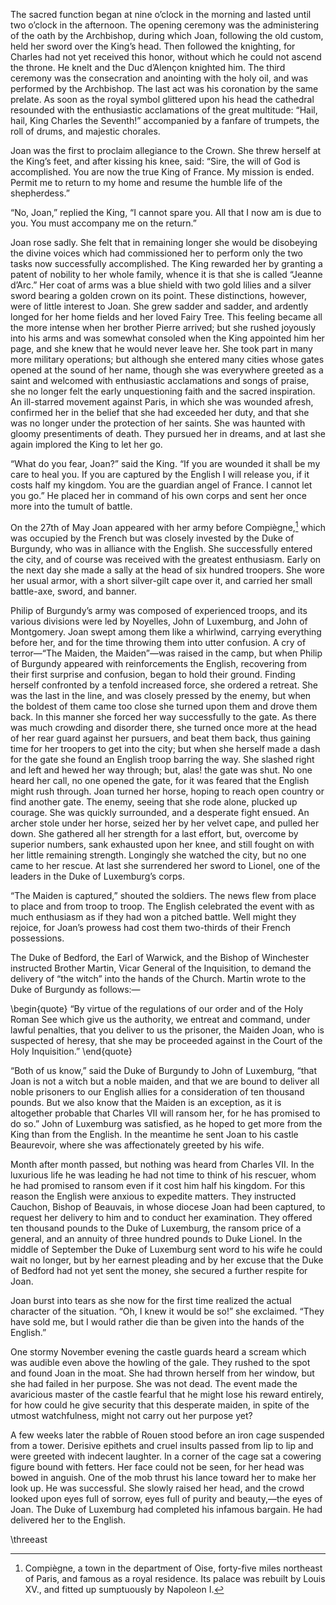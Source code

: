 
The sacred function began at nine o’clock in the morning and lasted
until two o’clock in the afternoon. The opening ceremony was the
administering of the oath by the Archbishop, during which Joan,
following the old custom, held her sword over the King’s head. Then
followed the knighting, for Charles had not yet received this honor,
without which he could not ascend the throne. He knelt and the Duc
d’Alençon knighted him. The third ceremony was the consecration and
anointing with the holy oil, and was performed by the Archbishop. The
last act was his coronation by the same prelate. As soon as the royal
symbol glittered upon his head the cathedral resounded with the
enthusiastic acclamations of the great multitude: “Hail, hail, King
Charles the Seventh!” accompanied by a fanfare of trumpets, the roll of
drums, and majestic chorales.

Joan was the first to proclaim allegiance to the Crown. She threw
herself at the King’s feet, and after kissing his knee, said: “Sire, the
will of God is accomplished. You are now the true King of France. My
mission is ended. Permit me to return to my home and resume the humble
life of the shepherdess.”

“No, Joan,” replied the King, “I cannot spare you. All that I now am is
due to you. You must accompany me on the return.”

Joan rose sadly. She felt that in remaining longer she would be
disobeying the divine voices which had commissioned her to perform only
the two tasks now successfully accomplished. The King rewarded her by
granting a patent of nobility to her whole family, whence it is that she
is called “Jeanne d’Arc.” Her coat of arms was a blue shield with two
gold lilies and a silver sword bearing a golden crown on its point.
These distinctions, however, were of little interest to Joan. She grew
sadder and sadder, and ardently longed for her home fields and her loved
Fairy Tree. This feeling became all the more intense when her brother
Pierre arrived; but she rushed joyously into his arms and was somewhat
consoled when the King appointed him her page, and she knew that he
would never leave her. She took part in many more military operations;
but although she entered many cities whose gates opened at the sound of
her name, though she was everywhere greeted as a saint and welcomed with
enthusiastic acclamations and songs of praise, she no longer felt the
early unquestioning faith and the sacred inspiration. An ill-starred
movement against Paris, in which she was wounded afresh, confirmed her
in the belief that she had exceeded her duty, and that she was no longer
under the protection of her saints. She was haunted with gloomy
presentiments of death. They pursued her in dreams, and at last she
again implored the King to let her go.

“What do you fear, Joan?” said the King. “If you are wounded it shall be
my care to heal you. If you are captured by the English I will release
you, if it costs half my kingdom. You are the guardian angel of France.
I cannot let you go.” He placed her in command of his own corps and sent
her once more into the tumult of battle.

On the 27th of May Joan appeared with her army before Compiègne,[^28]
which was occupied by the French but was closely invested by the Duke of
Burgundy, who was in alliance with the English. She successfully entered
the city, and of course was received with the greatest enthusiasm. Early
on the next day she made a sally at the head of six hundred troopers.
She wore her usual armor, with a short silver-gilt cape over it, and
carried her small battle-axe, sword, and banner.

Philip of Burgundy’s army was composed of experienced troops, and its
various divisions were led by Noyelles, John of Luxemburg, and John of
Montgomery. Joan swept among them like a whirlwind, carrying everything
before her, and for the time throwing them into utter confusion. A cry
of terror—“The Maiden, the Maiden”—was raised in the camp, but when
Philip of Burgundy appeared with reinforcements the English, recovering
from their first surprise and confusion, began to hold their ground.
Finding herself confronted by a tenfold increased force, she ordered a
retreat. She was the last in the line, and was closely pressed by the
enemy, but when the boldest of them came too close she turned upon them
and drove them back. In this manner she forced her way successfully to
the gate. As there was much crowding and disorder there, she turned once
more at the head of her rear guard against her pursuers, and beat them
back, thus gaining time for her troopers to get into the city; but when
she herself made a dash for the gate she found an English troop barring
the way. She slashed right and left and hewed her way through; but,
alas! the gate was shut. No one heard her call, no one opened the gate,
for it was feared that the English might rush through. Joan turned her
horse, hoping to reach open country or find another gate. The enemy,
seeing that she rode alone, plucked up courage. She was quickly
surrounded, and a desperate fight ensued. An archer stole under her
horse, seized her by her velvet cape, and pulled her down. She gathered
all her strength for a last effort, but, overcome by superior numbers,
sank exhausted upon her knee, and still fought on with her little
remaining strength. Longingly she watched the city, but no one came to
her rescue. At last she surrendered her sword to Lionel, one of the
leaders in the Duke of Luxemburg’s corps.

“The Maiden is captured,” shouted the soldiers. The news flew from place
to place and from troop to troop. The English celebrated the event with
as much enthusiasm as if they had won a pitched battle. Well might they
rejoice, for Joan’s prowess had cost them two-thirds of their French
possessions.

The Duke of Bedford, the Earl of Warwick, and the Bishop of Winchester
instructed Brother Martin, Vicar General of the Inquisition, to demand
the delivery of “the witch” into the hands of the Church. Martin wrote
to the Duke of Burgundy as follows:—

\begin{quote}
“By virtue of the regulations of our order and of the Holy Roman See
which give us the authority, we entreat and command, under lawful
penalties, that you deliver to us the prisoner, the Maiden Joan, who
is suspected of heresy, that she may be proceeded against in the Court
of the Holy Inquisition.”
\end{quote}

“Both of us know,” said the Duke of Burgundy to John of Luxemburg, “that
Joan is not a witch but a noble maiden, and that we are bound to deliver
all noble prisoners to our English allies for a consideration of ten
thousand pounds. But we also know that the Maiden is an exception, as it
is altogether probable that Charles VII will ransom her, for he has
promised to do so.” John of Luxemburg was satisfied, as he hoped to get
more from the King than from the English. In the meantime he sent Joan
to his castle Beaurevoir, where she was affectionately greeted by his
wife.

Month after month passed, but nothing was heard from Charles VII. In the
luxurious life he was leading he had not time to think of his rescuer,
whom he had promised to ransom even if it cost him half his kingdom. For
this reason the English were anxious to expedite matters. They
instructed Cauchon, Bishop of Beauvais, in whose diocese Joan had been
captured, to request her delivery to him and to conduct her examination.
They offered ten thousand pounds to the Duke of Luxemburg, the ransom
price of a general, and an annuity of three hundred pounds to Duke
Lionel. In the middle of September the Duke of Luxemburg sent word to
his wife he could wait no longer, but by her earnest pleading and by her
excuse that the Duke of Bedford had not yet sent the money, she secured
a further respite for Joan.

Joan burst into tears as she now for the first time realized the actual
character of the situation. “Oh, I knew it would be so!” she exclaimed.
“They have sold me, but I would rather die than be given into the hands
of the English.”

One stormy November evening the castle guards heard a scream which was
audible even above the howling of the gale. They rushed to the spot and
found Joan in the moat. She had thrown herself from her window, but she
had failed in her purpose. She was not dead. The event made the
avaricious master of the castle fearful that he might lose his reward
entirely, for how could he give security that this desperate maiden, in
spite of the utmost watchfulness, might not carry out her purpose yet?

A few weeks later the rabble of Rouen stood before an iron cage
suspended from a tower. Derisive epithets and cruel insults passed from
lip to lip and were greeted with indecent laughter. In a corner of the
cage sat a cowering figure bound with fetters. Her face could not be
seen, for her head was bowed in anguish. One of the mob thrust his lance
toward her to make her look up. He was successful. She slowly raised her
head, and the crowd looked upon eyes full of sorrow, eyes full of purity
and beauty,—the eyes of Joan. The Duke of Luxemburg had completed his
infamous bargain. He had delivered her to the English.

\threeast

[^28]: Compiègne, a town in the department of Oise, forty-five miles
northeast of Paris, and famous as a royal residence. Its palace was
rebuilt by Louis XV., and fitted up sumptuously by Napoleon I.